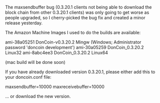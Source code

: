 The maxsendbuffer bug (0.3.20.1 clients not being able to download the block chain from other 0.3.20.1 clients) was only going to get
worse as people upgraded, so I cherry-picked the bug fix and created a minor release yesterday.

The Amazon Machine Images I used to do the builds are available:

  ami-38a05251   DonCoin-v0.3.20.2 Mingw    (Windows; Administrator password 'doncoin development')
  ami-30a05259   DonCoin_0.3.20.2 Linux32
  ami-8abc4ee3   DonCoin_0.3.20.2 Linux64

(mac build will be done soon)

If you have already downloaded version 0.3.20.1, please either add this to your doncoin.conf file:

  maxsendbuffer=10000
  maxreceivebuffer=10000

... or download the new version.
